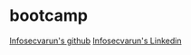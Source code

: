 # bootcamp
[Infosecvarun's github](https://github.com/infosecvarun)
[Infosecvarun's Linkedin](https://linkedin.com/in/infosecvarun)
